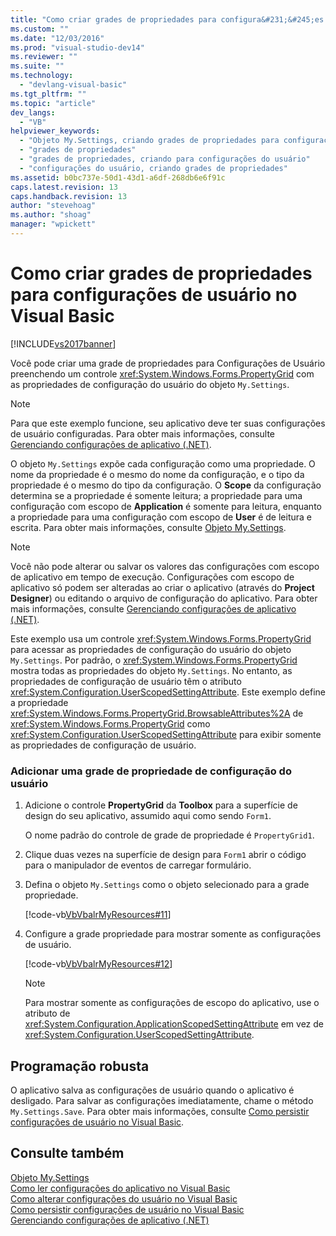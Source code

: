 ```yaml
---
title: "Como criar grades de propriedades para configura&#231;&#245;es de usu&#225;rio no Visual Basic | Microsoft Docs"
ms.custom: ""
ms.date: "12/03/2016"
ms.prod: "visual-studio-dev14"
ms.reviewer: ""
ms.suite: ""
ms.technology: 
  - "devlang-visual-basic"
ms.tgt_pltfrm: ""
ms.topic: "article"
dev_langs: 
  - "VB"
helpviewer_keywords: 
  - "Objeto My.Settings, criando grades de propriedades para configurações do usuário"
  - "grades de propriedades"
  - "grades de propriedades, criando para configurações do usuário"
  - "configurações do usuário, criando grades de propriedades"
ms.assetid: b0bc737e-50d1-43d1-a6df-268db6e6f91c
caps.latest.revision: 13
caps.handback.revision: 13
author: "stevehoag"
ms.author: "shoag"
manager: "wpickett"
---
```

# Como criar grades de propriedades para configura&#231;&#245;es de usu&#225;rio no Visual Basic
[!INCLUDE[vs2017banner](../../../../csharp/includes/vs2017banner.md)]

Você pode criar uma grade de propriedades para Configurações de Usuário preenchendo um controle <xref:System.Windows.Forms.PropertyGrid> com as propriedades de configuração do usuário do objeto `My.Settings`.  
  
> [!NOTE]
>  Para que este exemplo funcione, seu aplicativo deve ter suas configurações de usuário configuradas.  Para obter mais informações, consulte [Gerenciando configurações de aplicativo \(.NET\)](/visual-studio/ide/managing-application-settings-dotnet).  
  
 O objeto `My.Settings` expõe cada configuração como uma propriedade.  O nome da propriedade é o mesmo do nome da configuração, e o tipo da propriedade é o mesmo do tipo da configuração.  O **Scope** da configuração determina se a propriedade é somente leitura; a propriedade para uma configuração com escopo de **Application** é somente para leitura, enquanto a propriedade para uma configuração com escopo de **User** é de leitura e escrita.  Para obter mais informações, consulte [Objeto My.Settings](../../../../visual-basic/language-reference/objects/my-settings-object.md).  
  
> [!NOTE]
>  Você não pode alterar ou salvar os valores das configurações com escopo de aplicativo em tempo de execução.  Configurações com escopo de aplicativo só podem ser alteradas ao criar o aplicativo \(através do **Project Designer**\) ou editando o arquivo de configuração do aplicativo.  Para obter mais informações, consulte [Gerenciando configurações de aplicativo \(.NET\)](/visual-studio/ide/managing-application-settings-dotnet).  
  
 Este exemplo usa um controle <xref:System.Windows.Forms.PropertyGrid> para acessar as propriedades de configuração do usuário do objeto `My.Settings`.  Por padrão, o <xref:System.Windows.Forms.PropertyGrid> mostra todas as propriedades do objeto `My.Settings`.  No entanto, as propriedades de configuração de usuário têm o atributo <xref:System.Configuration.UserScopedSettingAttribute>.  Este exemplo define a propriedade <xref:System.Windows.Forms.PropertyGrid.BrowsableAttributes%2A> de <xref:System.Windows.Forms.PropertyGrid> como <xref:System.Configuration.UserScopedSettingAttribute> para exibir somente as propriedades de configuração de usuário.  
  
### Adicionar uma grade de propriedade de configuração  do usuário  
  
1.  Adicione o controle **PropertyGrid** da **Toolbox** para a superfície de design do seu aplicativo, assumido aqui como sendo   `Form1`.  
  
     O nome padrão do controle de grade de propriedade é `PropertyGrid1`.  
  
2.  Clique duas vezes na superfície de design para `Form1` abrir o código para o manipulador de eventos de carregar formulário.  
  
3.  Defina o objeto `My.Settings` como o objeto selecionado para a grade propriedade.  
  
     [!code-vb[VbVbalrMyResources#11](../../../../visual-basic/developing-apps/programming/app-settings/codesnippet/VisualBasic/how-to-create-property-grids-for-user-settings_1.vb)]  
  
4.  Configure a grade propriedade para mostrar somente as configurações de usuário.  
  
     [!code-vb[VbVbalrMyResources#12](../../../../visual-basic/developing-apps/programming/app-settings/codesnippet/VisualBasic/how-to-create-property-grids-for-user-settings_2.vb)]  
  
    > [!NOTE]
    >  Para mostrar somente as configurações de escopo do aplicativo, use o atributo de <xref:System.Configuration.ApplicationScopedSettingAttribute> em vez de <xref:System.Configuration.UserScopedSettingAttribute>.  
  
## Programação robusta  
 O aplicativo salva as configurações de usuário quando o aplicativo é desligado.  Para salvar as configurações imediatamente, chame o método `My.Settings.Save`.  Para obter mais informações, consulte [Como persistir configurações de usuário no Visual Basic](../../../../visual-basic/developing-apps/programming/app-settings/how-to-persist-user-settings.md).  
  
## Consulte também  
 [Objeto My.Settings](../../../../visual-basic/language-reference/objects/my-settings-object.md)   
 [Como ler configurações do aplicativo no Visual Basic](../../../../visual-basic/developing-apps/programming/app-settings/how-to-read-application-settings.md)   
 [Como alterar configurações do usuário no Visual Basic](../Topic/How%20to:%20Change%20User%20Settings%20in%20Visual%20Basic.md)   
 [Como persistir configurações de usuário no Visual Basic](../../../../visual-basic/developing-apps/programming/app-settings/how-to-persist-user-settings.md)   
 [Gerenciando configurações de aplicativo \(.NET\)](/visual-studio/ide/managing-application-settings-dotnet)
